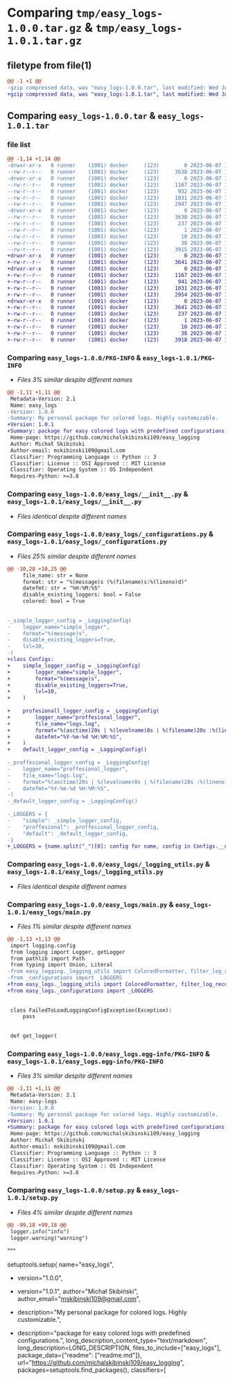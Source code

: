 # Comparing `tmp/easy_logs-1.0.0.tar.gz` & `tmp/easy_logs-1.0.1.tar.gz`

## filetype from file(1)

```diff
@@ -1 +1 @@
-gzip compressed data, was "easy_logs-1.0.0.tar", last modified: Wed Jun  7 18:31:44 2023, max compression
+gzip compressed data, was "easy_logs-1.0.1.tar", last modified: Wed Jun  7 18:39:52 2023, max compression
```

## Comparing `easy_logs-1.0.0.tar` & `easy_logs-1.0.1.tar`

### file list

```diff
@@ -1,14 +1,14 @@
-drwxr-xr-x   0 runner    (1001) docker     (123)        0 2023-06-07 18:31:44.491514 easy_logs-1.0.0/
--rw-r--r--   0 runner    (1001) docker     (123)     3638 2023-06-07 18:31:44.491514 easy_logs-1.0.0/PKG-INFO
-drwxr-xr-x   0 runner    (1001) docker     (123)        0 2023-06-07 18:31:44.491514 easy_logs-1.0.0/easy_logs/
--rw-r--r--   0 runner    (1001) docker     (123)     1167 2023-06-07 18:31:28.000000 easy_logs-1.0.0/easy_logs/__init__.py
--rw-r--r--   0 runner    (1001) docker     (123)      932 2023-06-07 18:31:28.000000 easy_logs-1.0.0/easy_logs/_configurations.py
--rw-r--r--   0 runner    (1001) docker     (123)     1031 2023-06-07 18:31:28.000000 easy_logs-1.0.0/easy_logs/_logging_utils.py
--rw-r--r--   0 runner    (1001) docker     (123)     2947 2023-06-07 18:31:28.000000 easy_logs-1.0.0/easy_logs/main.py
-drwxr-xr-x   0 runner    (1001) docker     (123)        0 2023-06-07 18:31:44.491514 easy_logs-1.0.0/easy_logs.egg-info/
--rw-r--r--   0 runner    (1001) docker     (123)     3638 2023-06-07 18:31:44.000000 easy_logs-1.0.0/easy_logs.egg-info/PKG-INFO
--rw-r--r--   0 runner    (1001) docker     (123)      237 2023-06-07 18:31:44.000000 easy_logs-1.0.0/easy_logs.egg-info/SOURCES.txt
--rw-r--r--   0 runner    (1001) docker     (123)        1 2023-06-07 18:31:44.000000 easy_logs-1.0.0/easy_logs.egg-info/dependency_links.txt
--rw-r--r--   0 runner    (1001) docker     (123)       10 2023-06-07 18:31:44.000000 easy_logs-1.0.0/easy_logs.egg-info/top_level.txt
--rw-r--r--   0 runner    (1001) docker     (123)       38 2023-06-07 18:31:44.491514 easy_logs-1.0.0/setup.cfg
--rw-r--r--   0 runner    (1001) docker     (123)     3915 2023-06-07 18:31:28.000000 easy_logs-1.0.0/setup.py
+drwxr-xr-x   0 runner    (1001) docker     (123)        0 2023-06-07 18:39:52.323553 easy_logs-1.0.1/
+-rw-r--r--   0 runner    (1001) docker     (123)     3641 2023-06-07 18:39:52.323553 easy_logs-1.0.1/PKG-INFO
+drwxr-xr-x   0 runner    (1001) docker     (123)        0 2023-06-07 18:39:52.323553 easy_logs-1.0.1/easy_logs/
+-rw-r--r--   0 runner    (1001) docker     (123)     1167 2023-06-07 18:39:42.000000 easy_logs-1.0.1/easy_logs/__init__.py
+-rw-r--r--   0 runner    (1001) docker     (123)      941 2023-06-07 18:39:42.000000 easy_logs-1.0.1/easy_logs/_configurations.py
+-rw-r--r--   0 runner    (1001) docker     (123)     1031 2023-06-07 18:39:42.000000 easy_logs-1.0.1/easy_logs/_logging_utils.py
+-rw-r--r--   0 runner    (1001) docker     (123)     2954 2023-06-07 18:39:42.000000 easy_logs-1.0.1/easy_logs/main.py
+drwxr-xr-x   0 runner    (1001) docker     (123)        0 2023-06-07 18:39:52.323553 easy_logs-1.0.1/easy_logs.egg-info/
+-rw-r--r--   0 runner    (1001) docker     (123)     3641 2023-06-07 18:39:52.000000 easy_logs-1.0.1/easy_logs.egg-info/PKG-INFO
+-rw-r--r--   0 runner    (1001) docker     (123)      237 2023-06-07 18:39:52.000000 easy_logs-1.0.1/easy_logs.egg-info/SOURCES.txt
+-rw-r--r--   0 runner    (1001) docker     (123)        1 2023-06-07 18:39:52.000000 easy_logs-1.0.1/easy_logs.egg-info/dependency_links.txt
+-rw-r--r--   0 runner    (1001) docker     (123)       10 2023-06-07 18:39:52.000000 easy_logs-1.0.1/easy_logs.egg-info/top_level.txt
+-rw-r--r--   0 runner    (1001) docker     (123)       38 2023-06-07 18:39:52.323553 easy_logs-1.0.1/setup.cfg
+-rw-r--r--   0 runner    (1001) docker     (123)     3918 2023-06-07 18:39:42.000000 easy_logs-1.0.1/setup.py
```

### Comparing `easy_logs-1.0.0/PKG-INFO` & `easy_logs-1.0.1/PKG-INFO`

 * *Files 3% similar despite different names*

```diff
@@ -1,11 +1,11 @@
 Metadata-Version: 2.1
 Name: easy_logs
-Version: 1.0.0
-Summary: My personal package for colored logs. Highly customizable.
+Version: 1.0.1
+Summary: package for easy colored logs with predefined configurations.
 Home-page: https://github.com/michalskibinski109/easy_logging
 Author: Michał Skibiński
 Author-email: mskibinski109@gmail.com
 Classifier: Programming Language :: Python :: 3
 Classifier: License :: OSI Approved :: MIT License
 Classifier: Operating System :: OS Independent
 Requires-Python: >=3.8
```

### Comparing `easy_logs-1.0.0/easy_logs/__init__.py` & `easy_logs-1.0.1/easy_logs/__init__.py`

 * *Files identical despite different names*

### Comparing `easy_logs-1.0.0/easy_logs/_configurations.py` & `easy_logs-1.0.1/easy_logs/_configurations.py`

 * *Files 25% similar despite different names*

```diff
@@ -10,28 +10,25 @@
     file_name: str = None
     format: str = "%(message)s (%(filename)s:%(lineno)d)"
     datefmt: str = "%H:%M:%S"
     disable_existing_loggers: bool = False
     colored: bool = True
 
 
-_simple_logger_config = _LoggingConfig(
-    logger_name="simple_logger",
-    format="%(message)s",
-    disable_existing_loggers=True,
-    lvl=10,
-)
+class Configs:
+    simple_logger_config = _LoggingConfig(
+        logger_name="simple_logger",
+        format="%(message)s",
+        disable_existing_loggers=True,
+        lvl=10,
+    )
 
+    profesionall_logger_config = _LoggingConfig(
+        logger_name="proffesional_logger",
+        file_name="logs.log",
+        format="%(asctime)20s | %(levelname)8s | %(filename)20s :%(lineno)4d | %(message)s",
+        datefmt="%Y-%m-%d %H:%M:%S",
+    )
+    default_logger_config = _LoggingConfig()
 
-_proffesional_logger_config = _LoggingConfig(
-    logger_name="proffesional_logger",
-    file_name="logs.log",
-    format="%(asctime)20s | %(levelname)8s | %(filename)20s :%(lineno)4d | %(message)s",
-    datefmt="%Y-%m-%d %H:%M:%S",
-)
-_default_logger_config = _LoggingConfig()
 
-_LOGGERS = {
-    "simple": _simple_logger_config,
-    "proffesional": _proffesional_logger_config,
-    "default": _default_logger_config,
-}
+_LOGGERS = {name.split("_")[0]: config for name, config in Configs.__dict__.items()}
```

### Comparing `easy_logs-1.0.0/easy_logs/_logging_utils.py` & `easy_logs-1.0.1/easy_logs/_logging_utils.py`

 * *Files identical despite different names*

### Comparing `easy_logs-1.0.0/easy_logs/main.py` & `easy_logs-1.0.1/easy_logs/main.py`

 * *Files 1% similar despite different names*

```diff
@@ -1,13 +1,13 @@
 import logging.config
 from logging import Logger, getLogger
 from pathlib import Path
 from typing import Union, Literal
-from easy_logging._logging_utils import ColoredFormatter, filter_log_record
-from _configurations import _LOGGERS
+from easy_logs._logging_utils import ColoredFormatter, filter_log_record
+from easy_logs._configurations import _LOGGERS
 
 
 class FailedToLoadLoggingConfigException(Exception):
     pass
 
 
 def get_logger(
```

### Comparing `easy_logs-1.0.0/easy_logs.egg-info/PKG-INFO` & `easy_logs-1.0.1/easy_logs.egg-info/PKG-INFO`

 * *Files 3% similar despite different names*

```diff
@@ -1,11 +1,11 @@
 Metadata-Version: 2.1
 Name: easy-logs
-Version: 1.0.0
-Summary: My personal package for colored logs. Highly customizable.
+Version: 1.0.1
+Summary: package for easy colored logs with predefined configurations.
 Home-page: https://github.com/michalskibinski109/easy_logging
 Author: Michał Skibiński
 Author-email: mskibinski109@gmail.com
 Classifier: Programming Language :: Python :: 3
 Classifier: License :: OSI Approved :: MIT License
 Classifier: Operating System :: OS Independent
 Requires-Python: >=3.8
```

### Comparing `easy_logs-1.0.0/setup.py` & `easy_logs-1.0.1/setup.py`

 * *Files 4% similar despite different names*

```diff
@@ -99,18 +99,18 @@
 logger.info("info")
 logger.warning("warning")
 ```
 """
 
 setuptools.setup(
     name="easy_logs",
-    version="1.0.0",
+    version="1.0.1",
     author="Michał Skibiński",
     author_email="mskibinski109@gmail.com",
-    description="My personal package for colored logs. Highly customizable.",
+    description="package for easy colored logs with predefined configurations.",
     long_description_content_type="text/markdown",
     long_description=LONG_DESCRIPTION,
     files_to_include=["easy_logs"],
     package_data={"readme": ["readme.md"]},
     url="https://github.com/michalskibinski109/easy_logging",
     packages=setuptools.find_packages(),
     classifiers=[
```

